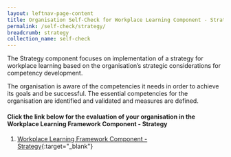 ```yaml
---
layout: leftnav-page-content
title: Organisation Self-Check for Workplace Learning Component - Strategy
permalink: /self-check/strategy/
breadcrumb: strategy
collection_name: self-check
---
```


The Strategy component focuses on implementation of a strategy for workplace learning based on the organisation’s strategic considerations for competency development.

The organisation is aware of the competencies it needs in order to achieve its goals and be successful. The essential competencies for the organisation are identified and validated and measures are defined.

#### Click the link below for the evaluation of your organisation in the Workplace Learning Framework Component - Strategy
1. [Workplace Learning Framework Component - Strategy](https://form.gov.sg/5ee188455531ef001106677c){:target="_blank"}


